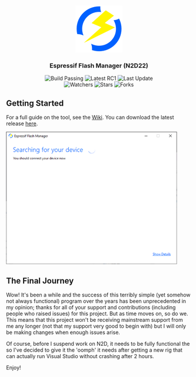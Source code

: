 <p align="center">
  <img alt="Logo" height=128 width=auto src="./github/icon.png"/>
</p>
<h3 align="center">
  Espressif Flash Manager (N2D22)
</h3>
<p align="center">
  <img alt="Build Passing" src="https://img.shields.io/static/v1?label=Build&message=Passing&color=limegreen&style=flat-square&logo=visualstudio"/>
  <img alt="Latest RC1" src="https://img.shields.io/static/v1?label=Latest&message=RC1&color=orange&style=flat-square"/>
  <img alt="Last Update" src="https://img.shields.io/static/v1?label=Last%20Update&message=18th%20Sept%202021&color=dodgerblue&style=flat-square"/>
  <br>
  <img alt="Watchers" src="https://img.shields.io/github/watchers/pseudo8086/n2d?label=Watchers&style=flat-square&logo=github">
  <img alt="Stars" src="https://img.shields.io/github/stars/pseudo8086/n2d?label=Stars&style=flat-square&logo=github">
  <img alt="Forks" src="https://img.shields.io/github/forks/pseudo8086/n2d?label=Forks&style=flat-square&logo=github">
</p>

## Getting Started
For a full guide on the tool, see the [Wiki](https://github.com/pseudo8086/n2d/wiki). You can download the latest release [here](https://github.com/pseudo8086/n2d/releases/latest).

<img alt="N2D22 Main Window" height=360 width=auto src="./github/n2d-main.png"/>


## The Final Journey
Wow! It's been a while and the success of this terribly simple (yet somehow not always functional) program over the years has been unprecedented in my opinion; thanks for all of your support and contributions (including people who raised issues) for this project. But as time moves on, so do we. This means that this project won't be receiving mainstream support from me any longer (not that my support very good to begin with) but I will only be making changes when enough issues arise.

Of course, before I suspend work on N2D, it needs to be fully functional the so I've decided to give it the 'oomph' it needs after getting a new rig that can actually run Visual Studio without crashing after 2 hours.

Enjoy!
  



